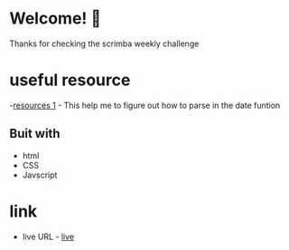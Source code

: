 
# Welcome! 👋

Thanks for checking the scrimba weekly challenge

# useful resource

  -[resources 1](stackoverflow.com) - This help me to figure out how to parse in the date funtion


## Buit with

- html
- CSS
- Javscript


# link

- live URL - [live](https://brymmobaggins.github.io/how-many-days-old/)